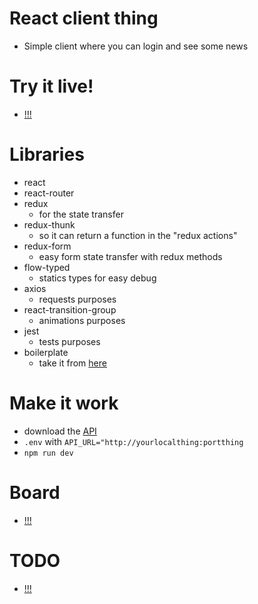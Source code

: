 # React client thing
- Simple client where you can login and see some news

# Try it live!
- [!!!](https://fw-client-ti.herokuapp.com)

# Libraries
- react
- react-router
- redux 
  - for the state transfer
- redux-thunk
  - so it can return a function in the "redux actions"
- redux-form
  - easy form state transfer with redux methods
- flow-typed
  - statics types for easy debug
- axios
  - requests purposes
- react-transition-group
  - animations purposes
- jest
  - tests purposes
- boilerplate 
  - take it from [here](https://github.com/ByronGBP/empty-project-react)

# Make it work
- download the [API](https://github.com/ByronGBP/server-jwt-shet)
- `.env` with `API_URL="http://yourlocalthing:portthing`
- `npm run dev`

# Board
- [!!!](https://trello.com/b/4dVLMkov/fw-client)

# TODO
- [!!!](./TODO.md)